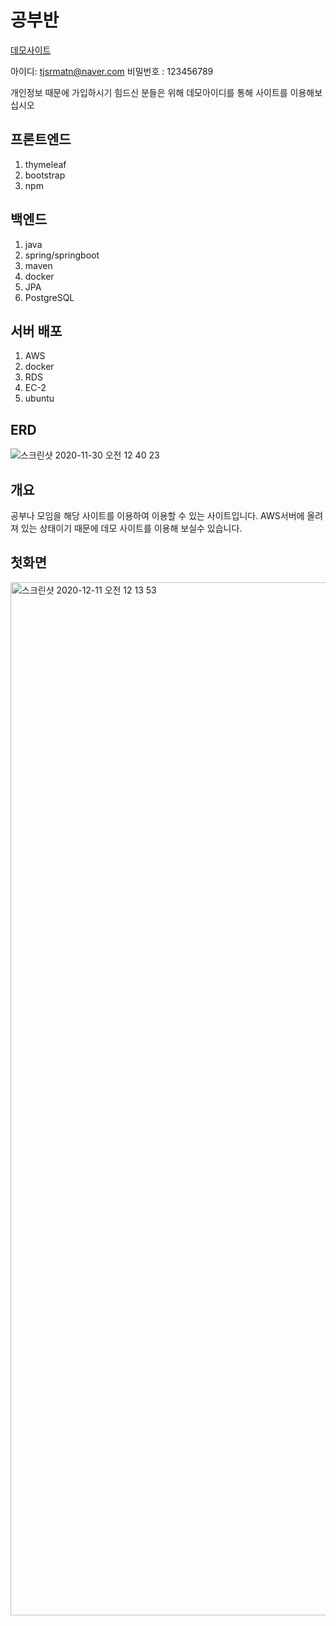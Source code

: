 # 공부반
[데모사이트](http://ec2-3-35-166-25.ap-northeast-2.compute.amazonaws.com:8080)

아이디: tjsrmatn@naver.com 비밀번호 : 123456789

개인정보 때문에 가입하시기 힘드신 분들은 위해 데모아이디를 통해 사이트를 이용해보십시오

## 프론트엔드
1. thymeleaf
2. bootstrap
3. npm

## 백엔드
1. java
2. spring/springboot
3. maven
4. docker
5. JPA
6. PostgreSQL

## 서버 배포
1. AWS
2. docker
3. RDS
4. EC-2
5. ubuntu

## ERD
![스크린샷 2020-11-30 오전 12 40 23](https://user-images.githubusercontent.com/37436822/100546464-c3723800-32a4-11eb-93a6-eab2f5d528a5.png)

## 개요
공부나 모임을 해당 사이트를 이용하여 이용할 수 있는 사이트입니다.
AWS서버에 올려져 있는 상태이기 때문에 데모 사이트를 이용해 보실수 있습니다.

## 첫화면

<img width="1653" alt="스크린샷 2020-12-11 오전 12 13 53" src="https://user-images.githubusercontent.com/37436822/101790654-0d310d00-3b46-11eb-96a1-5edcf2a8722d.png">


